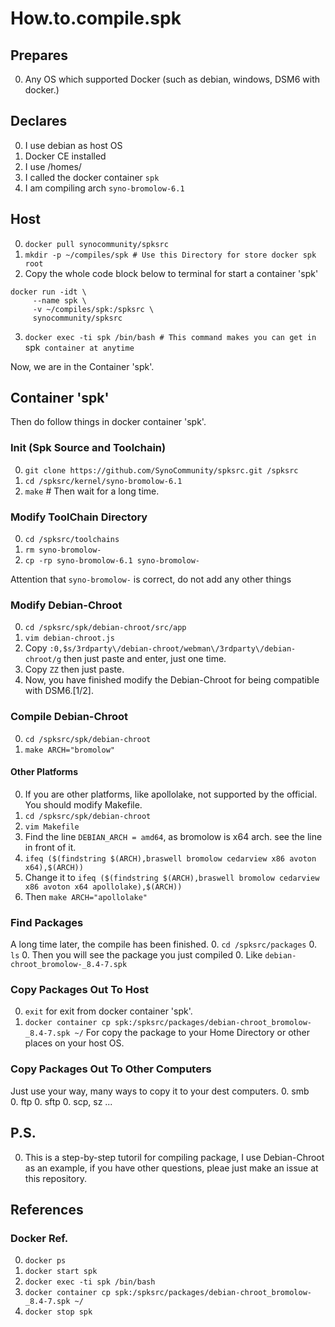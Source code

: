 # How.to.compile.spk
## Prepares
0. Any OS which supported Docker (such as debian, windows, DSM6 with docker.)

## Declares
0. I use debian as host OS
0. Docker CE installed
0. I use /homes/
0. I called the docker container `spk`
0. I am compiling arch `syno-bromolow-6.1`

## Host
0. `docker pull synocommunity/spksrc`
0. `mkdir -p ~/compiles/spk # Use this Directory for store docker spk root`
0. Copy the whole code block below to terminal for start a container 'spk'
``` 
docker run -idt \
     --name spk \
     -v ~/compiles/spk:/spksrc \
     synocommunity/spksrc
```
3. `docker exec -ti spk /bin/bash # This command makes you can get in `spk` container at anytime`  

Now, we are in the Container 'spk'.

## Container 'spk'
Then do follow things in docker container 'spk'.

### Init (Spk Source and Toolchain)
0. `git clone https://github.com/SynoCommunity/spksrc.git /spksrc`
0. `cd /spksrc/kernel/syno-bromolow-6.1`
0. `make` # Then wait for a long time.

### Modify ToolChain Directory
0. `cd /spksrc/toolchains`
0. `rm syno-bromolow-`
0. `cp -rp syno-bromolow-6.1 syno-bromolow-`

Attention that `syno-bromolow-` is correct, do not add any other things

### Modify Debian-Chroot
0. `cd /spksrc/spk/debian-chroot/src/app`
0. `vim debian-chroot.js`
0. Copy `:0,$s/3rdparty\/debian-chroot/webman\/3rdparty\/debian-chroot/g` then just paste and enter, just one time. 
0. Copy `ZZ` then just paste.
0. Now, you have finished modify the Debian-Chroot for being compatible with DSM6.[1/2]. 

### Compile Debian-Chroot
0. `cd /spksrc/spk/debian-chroot`
0. `make ARCH="bromolow"`

#### Other Platforms
0. If you are other platforms, like apollolake, not supported by the official. You should modify Makefile.
0. `cd /spksrc/spk/debian-chroot`
0. `vim Makefile`
0. Find the line `DEBIAN_ARCH = amd64`, as bromolow is x64 arch. see the line in front of it.
0. `ifeq ($(findstring $(ARCH),braswell bromolow cedarview x86 avoton x64),$(ARCH))`
0. Change it to `ifeq ($(findstring $(ARCH),braswell bromolow cedarview x86 avoton x64 apollolake),$(ARCH))`
0. Then `make ARCH="apollolake"`

### Find Packages
A long time later, the compile has been finished.
0. `cd /spksrc/packages`
0. `ls`
0. Then you will see the package you just compiled
0. Like `debian-chroot_bromolow-_8.4-7.spk`

### Copy Packages Out To Host
0. `exit` for exit from docker container 'spk'.
0. `docker container cp spk:/spksrc/packages/debian-chroot_bromolow-_8.4-7.spk ~/` For copy the package to your Home Directory or other places on your host OS.

### Copy Packages Out To Other Computers
Just use your way, many ways to copy it to your dest computers.
0. smb    
0. ftp
0. sftp
0. scp, sz
...

## P.S.
0. This is a step-by-step tutoril for compiling package, I use Debian-Chroot as an example, if you have other questions, pleae just make an issue at this repository.

## References
### Docker Ref.
0. `docker ps`
0. `docker start spk`
0. `docker exec -ti spk /bin/bash`
0. `docker container cp spk:/spksrc/packages/debian-chroot_bromolow-_8.4-7.spk ~/`
0. `docker stop spk`

